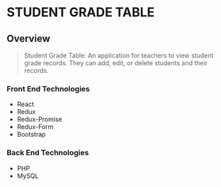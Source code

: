 # STUDENT GRADE TABLE

## Overview

> Student Grade Table: An application for teachers to view student grade records. They can add, edit, or delete students and their records.


### Front End Technologies

* React
* Redux
* Redux-Promise
* Redux-Form
* Bootstrap

### Back End Technologies

* PHP
* MySQL



